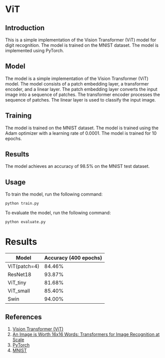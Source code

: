 # ViT

## Introduction

This is a simple implementation of the Vision Transformer (ViT) model for digit recognition. The model is trained on the MNIST dataset. The model is implemented using PyTorch.

## Model

The model is a simple implementation of the Vision Transformer (ViT) model. The model consists of a patch embedding layer, a transformer encoder, and a linear layer. The patch embedding layer converts the input image into a sequence of patches. The transformer encoder processes the sequence of patches. The linear layer is used to classify the input image.

## Training

The model is trained on the MNIST dataset. The model is trained using the Adam optimizer with a learning rate of 0.0001. The model is trained for 10 epochs.

## Results

The model achieves an accuracy of 98.5% on the MNIST test dataset.

## Usage

To train the model, run the following command:

```
python train.py
```

To evaluate the model, run the following command:

```
python evaluate.py
```

# Results

| Model        | Accuracy (400 epochs) |
| ------------ | --------------------- |
| ViT(patch=4) | 84.46%                |
| ResNet18     | 93.87%                |
| ViT_tiny     | 81.68%                |
| ViT_small    | 85.40%                |
| Swin         | 94.00%                |

## References

1. [Vision Transformer (ViT)](https://arxiv.org/abs/2010.11929)
2. [An Image is Worth 16x16 Words: Transformers for Image Recognition at Scale](https://openai.com/blog/dall-e/)
3. [PyTorch](https://pytorch.org/)
4. [MNIST](http://yann.lecun.com/exdb/mnist/)

